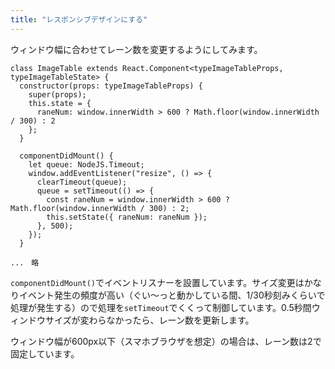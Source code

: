 ```yaml
---
title: "レスポンシブデザインにする"
---
```



ウィンドウ幅に合わせてレーン数を変更するようにしてみます。

~~~ts:src/Components/ImageTable.tsx
class ImageTable extends React.Component<typeImageTableProps, typeImageTableState> {
  constructor(props: typeImageTableProps) {
    super(props);
    this.state = {
      raneNum: window.innerWidth > 600 ? Math.floor(window.innerWidth / 300) : 2
    };
  }

  componentDidMount() {
    let queue: NodeJS.Timeout;
    window.addEventListener("resize", () => {
      clearTimeout(queue);
      queue = setTimeout(() => {
        const raneNum = window.innerWidth > 600 ? Math.floor(window.innerWidth / 300) : 2;
        this.setState({ raneNum: raneNum });
      }, 500);
    });
  }

...　略
~~~

`componentDidMount()`でイベントリスナーを設置しています。サイズ変更はかなりイベント発生の頻度が高い（ぐい～っと動かしている間、1/30秒刻みくらいで処理が発生する）ので処理を`setTimeout`でくくって制御しています。0.5秒間ウィンドウサイズが変わらなかったら、レーン数を更新します。


ウィンドウ幅が600px以下（スマホブラウザを想定）の場合は、レーン数は2で固定しています。
